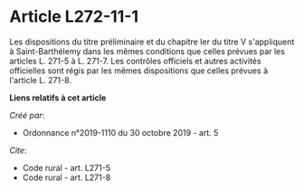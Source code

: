 # Article L272-11-1 

Les dispositions du titre préliminaire et du chapitre Ier du titre V s'appliquent à Saint-Barthélemy dans les mêmes
conditions que celles prévues par les articles L. 271-5 à L. 271-7. Les contrôles officiels et autres activités officielles
sont régis par les mêmes dispositions que celles prévues à l'article L. 271-8.

**Liens relatifs à cet article**

_Créé par_:

  - Ordonnance n°2019-1110 du 30 octobre 2019 - art. 5

_Cite_:

  - Code rural - art. L271-5
  - Code rural - art. L271-8

